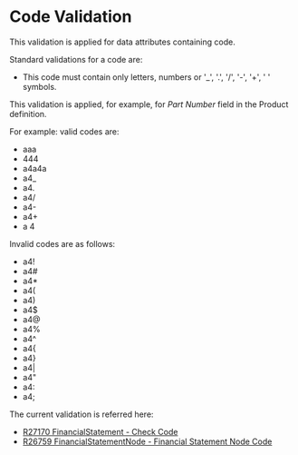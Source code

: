# Code Validation


This validation is applied for data attributes containing code.

Standard validations for a code are:

- This code must contain only letters, numbers or '_', '.', '/', '-', '+', ' ' symbols.

This validation is applied, for example, for *Part Number* field in the Product definition.

For example: valid codes are:

- aaa
- 444
- a4a4a
- a4_
- a4.
- a4/
- a4-
- a4+
- a 4

Invalid codes are as follows:

- a4!
- a4#
- a4*
- a4(
- a4)
- a4$
- a4@
- a4%
- a4^
- a4{
- a4}
- a4|
- a4"
- a4:
- a4;



The current validation is referred here:
- [R27170 FinancialStatement - Check Code](R27170.md)
- [R26759 FinancialStatementNode - Financial Statement Node Code](R26759.md)
